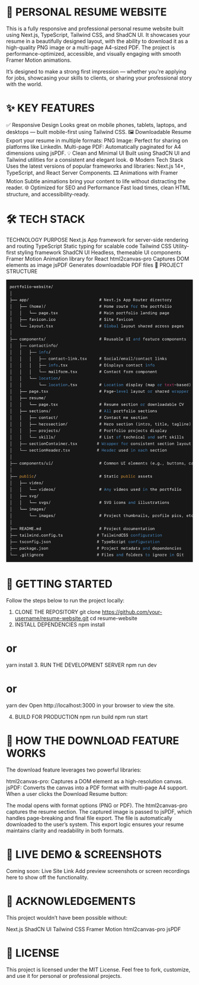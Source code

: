 # 💼 PERSONAL RESUME WEBSITE

This is a fully responsive and professional personal resume website built using Next.js, TypeScript, Tailwind CSS, and ShadCN UI. It showcases your resume in a beautifully designed layout, with the ability to download it as a high-quality PNG image or a multi-page A4-sized PDF. The project is performance-optimized, accessible, and visually engaging with smooth Framer Motion animations.

It’s designed to make a strong first impression — whether you're applying for jobs, showcasing your skills to clients, or sharing your professional story with the world.

# ✨ KEY FEATURES

✅ Responsive Design
Looks great on mobile phones, tablets, laptops, and desktops — built mobile-first using Tailwind CSS.
🖼️ Downloadable Resume
Export your resume in multiple formats:
PNG Image: Perfect for sharing on platforms like LinkedIn.
Multi-page PDF: Automatically paginated for A4 dimensions using jsPDF.
💡 Clean and Minimal UI
Built using ShadCN UI and Tailwind utilities for a consistent and elegant look.
⚙️ Modern Tech Stack
Uses the latest versions of popular frameworks and libraries: Next.js 14+, TypeScript, and React Server Components.
🎞️ Animations with Framer Motion
Subtle animations bring your content to life without distracting the reader.
🌐 Optimized for SEO and Performance
Fast load times, clean HTML structure, and accessibility-ready.


# 🛠️ TECH STACK

TECHNOLOGY	PURPOSE
Next.js	App framework for server-side rendering and routing
TypeScript	Static typing for scalable code
Tailwind CSS	Utility-first styling framework
ShadCN UI	Headless, themeable UI components
Framer Motion	Animation library for React
html2canvas-pro	Captures DOM elements as image
jsPDF	Generates downloadable PDF files
📁 PROJECT STRUCTURE


![image alt](https://github.com/SonuR12/Sonu-Portfolio/blob/b31953fee613d2081dd5b2dbb968e3b0b553c755/folderStructure.jpg)


# 🚀 GETTING STARTED

Follow the steps below to run the project locally:

1. CLONE THE REPOSITORY
git clone https://github.com/your-username/resume-website.git
cd resume-website
2. INSTALL DEPENDENCIES
npm install
# or
yarn install
3. RUN THE DEVELOPMENT SERVER
npm run dev
# or
yarn dev
Open http://localhost:3000 in your browser to view the site.

4. BUILD FOR PRODUCTION
npm run build
npm run start



# 🧠 HOW THE DOWNLOAD FEATURE WORKS

The download feature leverages two powerful libraries:

html2canvas-pro: Captures a DOM element as a high-resolution canvas.
jsPDF: Converts the canvas into a PDF format with multi-page A4 support.
When a user clicks the Download Resume button:

The modal opens with format options (PNG or PDF).
The html2canvas-pro captures the resume section.
The captured image is passed to jsPDF, which handles page-breaking and final file export.
The file is automatically downloaded to the user’s system.
This export logic ensures your resume maintains clarity and readability in both formats.



# 📸 LIVE DEMO & SCREENSHOTS

Coming soon: Live Site Link
Add preview screenshots or screen recordings here to show off the functionality.



# 🙏 ACKNOWLEDGEMENTS

This project wouldn’t have been possible without:

Next.js
ShadCN UI
Tailwind CSS
Framer Motion
html2canvas-pro
jsPDF


# 🔐 LICENSE

This project is licensed under the MIT License. Feel free to fork, customize, and use it for personal or professional projects.

